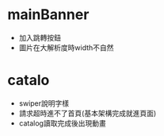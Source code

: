 # mainBanner
* 加入跳轉按鈕
* 圖片在大解析度時width不自然

# catalo
* swiper說明字樣
* 請求超時進不了首頁(基本架構完成就進頁面) 
* catalog讀取完成後出現動畫

# 